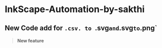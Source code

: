 # InkScape-Automation-by-sakthi

## New Code add for `.csv. to `.svg` and `.svg` to `.png`

> #### New feature
